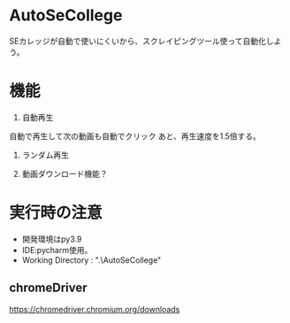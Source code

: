 # AutoSeCollege
 
SEカレッジが自動で使いにくいから、スクレイピングツール使って自動化しよう。


# 機能

1. 自動再生

自動で再生して次の動画も自動でクリック
あと、再生速度を1.5倍する。

1. ランダム再生

1. 動画ダウンロード機能？

# 実行時の注意

+ 開発環境はpy3.9
+ IDE:pycharm使用。
+ Working Directory : ".\AutoSeCollege"


## chromeDriver

https://chromedriver.chromium.org/downloads